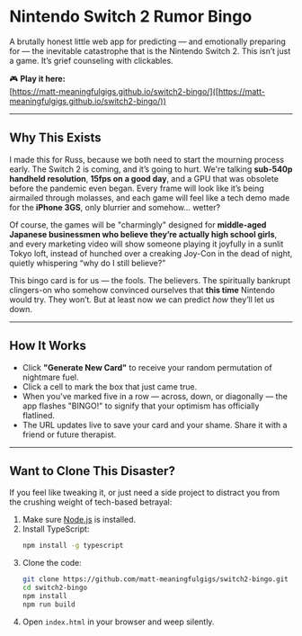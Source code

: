 # Nintendo Switch 2 Rumor Bingo

A brutally honest little web app for predicting — and emotionally preparing for — the inevitable catastrophe that is the Nintendo Switch 2. This isn’t just a game. It’s grief counseling with clickables.

🎮 **Play it here:**  
[https://matt-meaningfulgigs.github.io/switch2-bingo/]([https://matt-meaningfulgigs.github.io/switch2-bingo/))

---

## Why This Exists

I made this for Russ, because we both need to start the mourning process early. The Switch 2 is coming, and it’s going to hurt. We're talking **sub-540p handheld resolution**, **15fps on a good day**, and a GPU that was obsolete before the pandemic even began. Every frame will look like it’s being airmailed through molasses, and each game will feel like a tech demo made for the **iPhone 3GS**, only blurrier and somehow... wetter?

Of course, the games will be "charmingly" designed for **middle-aged Japanese businessmen who believe they’re actually high school girls**, and every marketing video will show someone playing it joyfully in a sunlit Tokyo loft, instead of hunched over a creaking Joy-Con in the dead of night, quietly whispering “why do I still believe?”

This bingo card is for us — the fools. The believers. The spiritually bankrupt clingers-on who somehow convinced ourselves that **this time** Nintendo would try. They won’t. But at least now we can predict *how* they’ll let us down.

---

## How It Works

- Click **"Generate New Card"** to receive your random permutation of nightmare fuel.
- Click a cell to mark the box that just came true.
- When you've marked five in a row — across, down, or diagonally — the app flashes "BINGO!" to signify that your optimism has officially flatlined.
- The URL updates live to save your card and your shame. Share it with a friend or future therapist.

---

## Want to Clone This Disaster?

If you feel like tweaking it, or just need a side project to distract you from the crushing weight of tech-based betrayal:

1. Make sure [Node.js](https://nodejs.org) is installed.
2. Install TypeScript:
   ```bash
   npm install -g typescript
   ```
3. Clone the code:
   ```bash
   git clone https://github.com/matt-meaningfulgigs/switch2-bingo.git
   cd switch2-bingo
   npm install
   npm run build
   ```
4. Open `index.html` in your browser and weep silently.
